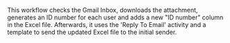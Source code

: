 This workflow checks the Gmail Inbox, downloads the attachment, generates an ID number for each user and adds a new "ID number" column in the Excel file. Afterwards, it uses the 'Reply To Email' activity and a template to send the updated Excel file to the initial sender. 
